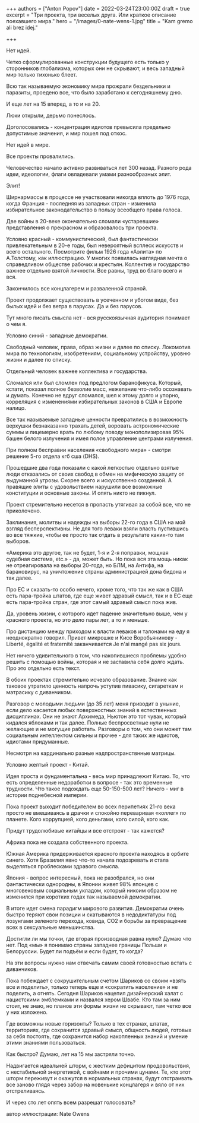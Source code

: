 +++
authors = ["Anton Popov"]
date = 2022-03-24T23:00:00Z
draft = true
excerpt = "Три проекта, три веселых друга. Или краткое описание поехавшего мира."
hero = "/images/0-nate-wens-1.jpg"
title = "Kam gremo ali brez idej."

+++

Нет идей.

Четко сформулированные конструкции будущего есть только у сторонников глобализма, которых они не скрывают, и весь западный мир только тихонько блеет.

Всю так называемую экономику мира прожрали бездельники и паразиты, проедено все, что было заработано к сегодняшнему дню.

И еще лет на 15 вперед, а то и на 20.

Люки открыли, дерьмо понеслось.

Доголосовались - концентрация идиотов превысила предельно допустимые значения, и мир пошел под откос.

Нет идей в мире.

Все проекты провалились.

Человечество начало активно развиваться лет 300 назад. Разного рода идеи, идеологии, флаги овладевали умами разнообразных элит.

Элит!

Ширнармассы в процессе не участвовали никогда вплоть до 1976 года, когда Франция - последняя из западных стран - изменила избирательное законодательство в пользу всеобщего права голоса.

Две войны в 20-веке окончательно сломали «устаревшие» представления о прекрасном и образовалось три проекта.

Условно красный - коммунистический, был фантастически привлекательным в 20-е годы, был невероятный всплеск искусств и всего остального. Посмотрите фильм 1926 года «Аэлита» по А.Толстому, как иллюстрацию. У многих появилась наглядная мечта о справедливом обществе рабочих и крестьян. Коллектив и государство важнее отдельно взятой личности. Все равны, труд во благо всего и вся.

Закончилось все концлагерем и разваленной страной.

Проект продолжает существовать в усеченном и убогом виде, без былых идей и без ветра в парусах. Да и без парусов.

Тут много писать смысла нет - вся русскоязычная аудитория понимает о чем я.

Условно синий - западные демократии.

Свободный человек, права, образ жизни и далее по списку. Локомотив мира по технологиям, изобретениям, социальному устройству, уровню жизни и далее по списку.

Отдельный человек важнее коллектива и государства.

Сломался или был сломлен под предлогом баранофикуса. Который, кстати, показал полное безволие масс, нежелание что-либо осознавать и думать. Конечно не вдруг сломался, шел к этому долго и упорно, корреляция с изменениями избирательных законов в США и Европе налицо.

Все так называемые западные ценности превратились в возможность верхушки безнаказанно трахать детей, воровать астрономические суммы и лицемерно врать по любому поводу монополизировав 95% башен белого излучения и имея полое управление центрами излучения.

При полном бесправии населения «свободного мира» - смотри решение 5-го отдела кгб сша (DHS).

Прошедшие два года показали с какой легкостью отдельно взятые люди отказались от своих свобод в обмен на мифическую защиту от выдуманной угрозы. Скорее всего и искусственно созданной. А правящие элиты с удовольствием нарушили все возможные конституции и основные законы. И опять никто не пикнул.

Проект стремительно несется в пропасть утягивая за собой все, что не приколочено.

Заклинания, молитвы и надежды на выборы 22-го года в США на мой взгляд бесперспективны. Не для того леваки взяли власть пустившись во все тяжкие, чтобы ее просто так отдать в результате каких-то там выборов.

«Америка это другое, так не будет, 1-я и 2-я поправки, мощная судебная система, etc.» - да, может быть. Но пока вся эта мощь никак не отреагировала на выборы 20-года, но БЛМ, на Антифа, на барановирус, на уничтожение страны администрацией дона бидона и так далее.

Про ЕС и сказать-то особо нечего, кроме того, что так же как в США есть пара-тройка штатов, где еще живет здравый смысл, так и в ЕС еще есть пара-тройка стран, где этот самый здравый смысл пока жив.

Да, уровень жизни, с которого идет падение значительно выше, чем у красного проекта, но это дело пары лет, а то и меньше.

Про дистанцию между приходом к власти леваков и талонами на еду я неоднократно говорил. Привет микрошке и Кисе Воробьянинову - Liberté, égalité et fraternité заканчивается Je n'ai mangé pas six jours.

Нет ничего удивительного в том, что накопившиеся проблемы удобно решить с помощью войны, которая и не заставила себя долго ждать. Про это отдельно есть текст.

В обоих проектах стремительно исчезло образование. Знание как таковое утратило ценность напрочь уступив пивасику, сигареткам и матрасику с диванчиком.

Разговор с молодыми людьми (до 35 лет) меня приводит в уныние, если дело касается любых поверхностных знаний в естественных дисциплинах. Они не знают Архимеда, Ньютон это тот чувак, который кидался яблоками и так далее. Полные беспросветные нули не желающие и не могущие работать. Разговоры о том, что они может там социальным интеллектом сильны и прочее - для таких же идиотов, идиотами придуманные.

Несмотря на кардинально разные надпространствнные матрицы.

Условно желтый проект - Китай.

Идея проста и фундаментальна - весь мир принадлежит Китаю. То, что есть определенные недоработки в вопросе - так это временные трудности. Что такое подождать еще 50-150-500 лет? Ничего - миг в истории поднебесной империи.

Пока проект выходит победителем во всех перипетиях 21-го века просто не вмешиваясь в драчки и спокойно переваривая «коллег» по планете. Кого коррупцией, кого деньгами, кого силой, кого как.

Придут трудолюбивые китайцы и все отстроят - так кажется?

Африка пока не создала собственного проекта.

Южная Америка придерживается красного проекта находясь в орбите синего. Хотя Бразилия явно что-то начала подозревать и стала выделяться проблесками здравого смысла.

Япония - вопрос интересный, пока не разобрался, но они фантастически однородны, в Японии живет 98% японцев с многовековым социальным укладом, который никоим образом не изменился при коротких годах так называемой демократии.

В итоге идет смена парадигм мирового развития. Демократии очень быстро теряют свои позиции и скатываются в недодиктатуры под лозунгами зеленого перехода, ковида, СО2 и борьбы за превращение всех в сексуальные меньшинства.

Достигли ли мы точки, где вторая производная равна нулю? Думаю что нет. Под «мы» я понимаю страны западнее границы Польши и Белоруссии. Будет ли подъём и если будет, то когда?

На эти вопросы нужно нам отвечать самим своей готовностью встать с диванчиков.

Пока побеждает с сокрушительным счетом Шариков со своим «взять все и поделить», только теперь еще и «сократить население» и не поделить, а отнять. Сегодня Шариков нацепил дизайнерский халат с нацистскими эмблемками и назвался хером Швабе. Кто там за ним стоит, не знаю, но планов эти формы жизни не скрывают, там четко все у них изложено.

Где возможны новые горизонты? Только в тех странах, штатах, территориях, где сохранится здравый смысл, общность людей, готовых за себя постоять, где сохранится набор накопленных знаний и умение этими знаниями пользоваться.

Как быстро? Думаю, лет на 15 мы застряли точно.

Надвигается идеальней шторм, с жестким дефицитом продовольствия, с нестабильной энергетикой, с войнами и прочими цунами. Те, кто этот шторм переживут и окажутся в нормальных странах, будут отстраивать все заново глядя через забор на новенькие концлагеря и вяло от них отстреливаясь.

И через сто лет опять всем разрешат голосовать?

автор иллюстрации: Nate Owens